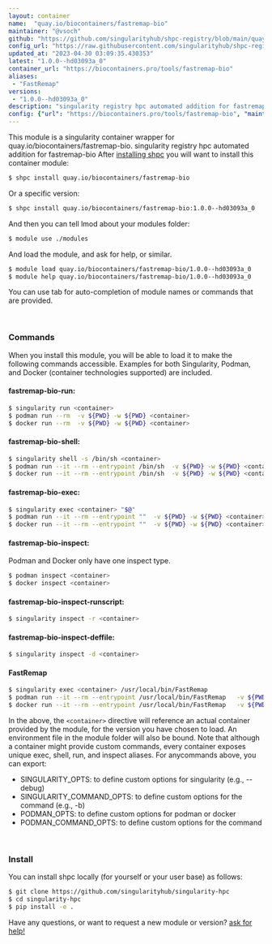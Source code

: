 ```yaml
---
layout: container
name:  "quay.io/biocontainers/fastremap-bio"
maintainer: "@vsoch"
github: "https://github.com/singularityhub/shpc-registry/blob/main/quay.io/biocontainers/fastremap-bio/container.yaml"
config_url: "https://raw.githubusercontent.com/singularityhub/shpc-registry/main/quay.io/biocontainers/fastremap-bio/container.yaml"
updated_at: "2023-04-30 03:09:35.430353"
latest: "1.0.0--hd03093a_0"
container_url: "https://biocontainers.pro/tools/fastremap-bio"
aliases:
 - "FastRemap"
versions:
 - "1.0.0--hd03093a_0"
description: "singularity registry hpc automated addition for fastremap-bio"
config: {"url": "https://biocontainers.pro/tools/fastremap-bio", "maintainer": "@vsoch", "description": "singularity registry hpc automated addition for fastremap-bio", "latest": {"1.0.0--hd03093a_0": "sha256:f25adec9f93cacaeda45bd1a252d9d2fbfbd613d12842f79b4abda77de483ab9"}, "tags": {"1.0.0--hd03093a_0": "sha256:f25adec9f93cacaeda45bd1a252d9d2fbfbd613d12842f79b4abda77de483ab9"}, "docker": "quay.io/biocontainers/fastremap-bio", "aliases": {"FastRemap": "/usr/local/bin/FastRemap"}}
---
```


This module is a singularity container wrapper for quay.io/biocontainers/fastremap-bio.
singularity registry hpc automated addition for fastremap-bio
After [installing shpc](#install) you will want to install this container module:


```bash
$ shpc install quay.io/biocontainers/fastremap-bio
```

Or a specific version:

```bash
$ shpc install quay.io/biocontainers/fastremap-bio:1.0.0--hd03093a_0
```

And then you can tell lmod about your modules folder:

```bash
$ module use ./modules
```

And load the module, and ask for help, or similar.

```bash
$ module load quay.io/biocontainers/fastremap-bio/1.0.0--hd03093a_0
$ module help quay.io/biocontainers/fastremap-bio/1.0.0--hd03093a_0
```

You can use tab for auto-completion of module names or commands that are provided.

<br>

### Commands

When you install this module, you will be able to load it to make the following commands accessible.
Examples for both Singularity, Podman, and Docker (container technologies supported) are included.

#### fastremap-bio-run:

```bash
$ singularity run <container>
$ podman run --rm  -v ${PWD} -w ${PWD} <container>
$ docker run --rm  -v ${PWD} -w ${PWD} <container>
```

#### fastremap-bio-shell:

```bash
$ singularity shell -s /bin/sh <container>
$ podman run --it --rm --entrypoint /bin/sh  -v ${PWD} -w ${PWD} <container>
$ docker run --it --rm --entrypoint /bin/sh  -v ${PWD} -w ${PWD} <container>
```

#### fastremap-bio-exec:

```bash
$ singularity exec <container> "$@"
$ podman run --it --rm --entrypoint ""  -v ${PWD} -w ${PWD} <container> "$@"
$ docker run --it --rm --entrypoint ""  -v ${PWD} -w ${PWD} <container> "$@"
```

#### fastremap-bio-inspect:

Podman and Docker only have one inspect type.

```bash
$ podman inspect <container>
$ docker inspect <container>
```

#### fastremap-bio-inspect-runscript:

```bash
$ singularity inspect -r <container>
```

#### fastremap-bio-inspect-deffile:

```bash
$ singularity inspect -d <container>
```


#### FastRemap

```bash
$ singularity exec <container> /usr/local/bin/FastRemap
$ podman run --it --rm --entrypoint /usr/local/bin/FastRemap   -v ${PWD} -w ${PWD} <container> -c " $@"
$ docker run --it --rm --entrypoint /usr/local/bin/FastRemap   -v ${PWD} -w ${PWD} <container> -c " $@"
```



In the above, the `<container>` directive will reference an actual container provided
by the module, for the version you have chosen to load. An environment file in the
module folder will also be bound. Note that although a container
might provide custom commands, every container exposes unique exec, shell, run, and
inspect aliases. For anycommands above, you can export:

 - SINGULARITY_OPTS: to define custom options for singularity (e.g., --debug)
 - SINGULARITY_COMMAND_OPTS: to define custom options for the command (e.g., -b)
 - PODMAN_OPTS: to define custom options for podman or docker
 - PODMAN_COMMAND_OPTS: to define custom options for the command

<br>

### Install

You can install shpc locally (for yourself or your user base) as follows:

```bash
$ git clone https://github.com/singularityhub/singularity-hpc
$ cd singularity-hpc
$ pip install -e .
```

Have any questions, or want to request a new module or version? [ask for help!](https://github.com/singularityhub/singularity-hpc/issues)